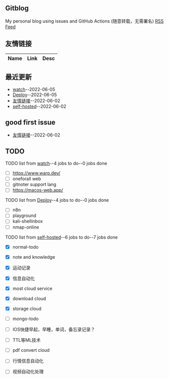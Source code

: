 ## Gitblog
My personal blog using issues and GitHub Actions (随意转载，无需署名)
[RSS Feed](https://raw.githubusercontent.com/Eloco/gitblog/master/feed.xml)
## 友情链接
| Name | Link | Desc | 
 | ---- | ---- | ---- |
## 最近更新
- [watch](https://github.com/Eloco/gitblog/issues/4)--2022-06-05
- [Deploy](https://github.com/Eloco/gitblog/issues/3)--2022-06-05
- [友情链接](https://github.com/Eloco/gitblog/issues/2)--2022-06-02
- [self-hosted](https://github.com/Eloco/gitblog/issues/1)--2022-06-02
## good first issue
- [友情链接](https://github.com/Eloco/gitblog/issues/2)--2022-06-02
## TODO
TODO list from [watch](https://github.com/Eloco/gitblog/issues/4)--4 jobs to do--0 jobs done
- [ ] https://www.warp.dev/
- [ ] oneforall web
- [ ] gitnoter support lang
- [ ] https://macos-web.app/

TODO list from [Deploy](https://github.com/Eloco/gitblog/issues/3)--4 jobs to do--0 jobs done
- [ ] n8n
- [ ] playground
- [ ] kali-shellinbox
- [ ] nmap-online

TODO list from [self-hosted](https://github.com/Eloco/gitblog/issues/1)--6 jobs to do--7 jobs done
- [x] normal-todo
- [x] note and knowledge
- [x] 运动记录
- [x] 信息自动化
- [x] most cloud service
- [x] download cloud
- [x] storage cloud
- [ ] mongo-todo
- [ ] IOS快捷早起，早睡，单词，备忘录记录？
- [ ] TTL等ML技术
- [ ] pdf convert cloud
- [ ] 行情信息自动化
- [ ] 视频自动化处理

